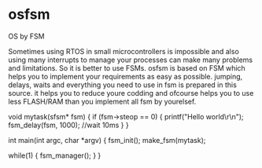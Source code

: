 # osfsm
OS by FSM

Sometimes using RTOS in small microcontrollers is impossible and also using many interrupts to manage your processes can make many problems and limitations.
So it is better to use FSMs.
osfsm is based on FSM which helps you to implement your requirements as easy as possible.
jumping, delays, waits and everything you need to use in fsm is prepared in this source.
it helps you to reduce youre codding and ofcourse helps you to use less FLASH/RAM than you implement all fsm by yourelsef.

void mytask(sfsm* fsm) {
  if (fsm->steop == 0) {
    printf("Hello world\r\n");
    fsm_delay(fsm, 1000);  //wait 10ms
  }
}

int main(int argc, char *argv) {
  fsm_init();
  make_fsm(mytask);
  
  while(1) {
    fsm_manager();
  }
}
  

